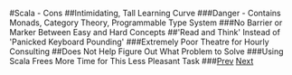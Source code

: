 #Scala - Cons
##Intimidating, Tall Learning Curve
###Danger - Contains Monads, Category Theory, Programmable Type System
###No Barrier or Marker Between Easy and Hard Concepts
##'Read and Think' Instead of 'Panicked Keyboard Pounding'
###Extremely Poor Theatre for Hourly Consulting
##Does Not Help Figure Out What Problem to Solve
###Using Scala Frees More Time for This Less Pleasant Task
###[Prev](MorePros.md) [Next](MoreCons.md)
